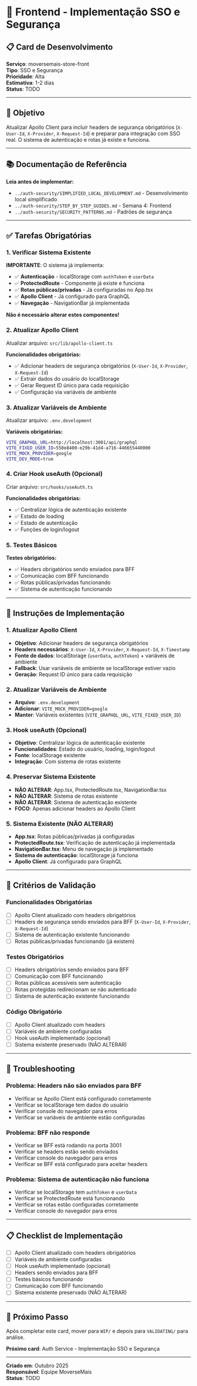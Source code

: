 # 🎯 Frontend - Implementação SSO e Segurança

## 📋 **Card de Desenvolvimento**

**Serviço**: moversemais-store-front  
**Tipo**: SSO e Segurança  
**Prioridade**: Alta  
**Estimativa**: 1-2 dias  
**Status**: TODO  

---

## 🎯 **Objetivo**

Atualizar Apollo Client para incluir headers de segurança obrigatórios (`X-User-Id`, `X-Provider`, `X-Request-Id`) e preparar para integração com SSO real. O sistema de autenticação e rotas já existe e funciona.

---

## 📚 **Documentação de Referência**

**Leia antes de implementar:**
- `../auth-security/SIMPLIFIED_LOCAL_DEVELOPMENT.md` - Desenvolvimento local simplificado
- `../auth-security/STEP_BY_STEP_GUIDES.md` - Semana 4: Frontend
- `../auth-security/SECURITY_PATTERNS.md` - Padrões de segurança

---

## ✅ **Tarefas Obrigatórias**

### **1. Verificar Sistema Existente**
**IMPORTANTE**: O sistema já implementa:
- ✅ **Autenticação** - localStorage com `authToken` e `userData`
- ✅ **ProtectedRoute** - Componente já existe e funciona
- ✅ **Rotas públicas/privadas** - Já configuradas no App.tsx
- ✅ **Apollo Client** - Já configurado para GraphQL
- ✅ **Navegação** - NavigationBar já implementada

**Não é necessário alterar estes componentes!**

### **2. Atualizar Apollo Client**
Atualizar arquivo: `src/lib/apollo-client.ts`

**Funcionalidades obrigatórias:**
- ✅ Adicionar headers de segurança obrigatórios (`X-User-Id`, `X-Provider`, `X-Request-Id`)
- ✅ Extrair dados do usuário do localStorage
- ✅ Gerar Request ID único para cada requisição
- ✅ Configuração via variáveis de ambiente

### **3. Atualizar Variáveis de Ambiente**
Atualizar arquivo: `.env.development`

**Variáveis obrigatórias:**
```bash
VITE_GRAPHQL_URL=http://localhost:3001/api/graphql
VITE_FIXED_USER_ID=550e8400-e29b-41d4-a716-446655440000
VITE_MOCK_PROVIDER=google
VITE_DEV_MODE=true
```

### **4. Criar Hook useAuth (Opcional)**
Criar arquivo: `src/hooks/useAuth.ts`

**Funcionalidades obrigatórias:**
- ✅ Centralizar lógica de autenticação existente
- ✅ Estado de loading
- ✅ Estado de autenticação
- ✅ Funções de login/logout

### **5. Testes Básicos**
**Testes obrigatórios:**
- ✅ Headers obrigatórios sendo enviados para BFF
- ✅ Comunicação com BFF funcionando
- ✅ Rotas públicas/privadas funcionando
- ✅ Sistema de autenticação funcionando

---

## 🔧 **Instruções de Implementação**

### **1. Atualizar Apollo Client**
- **Objetivo**: Adicionar headers de segurança obrigatórios
- **Headers necessários**: `X-User-Id`, `X-Provider`, `X-Request-Id`, `X-Timestamp`
- **Fonte de dados**: localStorage (`userData`, `authToken`) + variáveis de ambiente
- **Fallback**: Usar variáveis de ambiente se localStorage estiver vazio
- **Geração**: Request ID único para cada requisição

### **2. Atualizar Variáveis de Ambiente**
- **Arquivo**: `.env.development`
- **Adicionar**: `VITE_MOCK_PROVIDER=google`
- **Manter**: Variáveis existentes (`VITE_GRAPHQL_URL`, `VITE_FIXED_USER_ID`)

### **3. Hook useAuth (Opcional)**
- **Objetivo**: Centralizar lógica de autenticação existente
- **Funcionalidades**: Estado do usuário, loading, login/logout
- **Fonte**: localStorage existente
- **Integração**: Com sistema de rotas existente

### **4. Preservar Sistema Existente**
- **NÃO ALTERAR**: App.tsx, ProtectedRoute.tsx, NavigationBar.tsx
- **NÃO ALTERAR**: Sistema de rotas existente
- **NÃO ALTERAR**: Sistema de autenticação existente
- **FOCO**: Apenas adicionar headers ao Apollo Client

### **5. Sistema Existente (NÃO ALTERAR)**
- **App.tsx**: Rotas públicas/privadas já configuradas
- **ProtectedRoute.tsx**: Verificação de autenticação já implementada
- **NavigationBar.tsx**: Menu de navegação já implementado
- **Sistema de autenticação**: localStorage já funciona
- **Apollo Client**: Já configurado para GraphQL


---

## 🧪 **Critérios de Validação**

### **Funcionalidades Obrigatórias**
- [ ] Apollo Client atualizado com headers obrigatórios
- [ ] Headers de segurança sendo enviados para BFF (`X-User-Id`, `X-Provider`, `X-Request-Id`)
- [ ] Sistema de autenticação existente funcionando
- [ ] Rotas públicas/privadas funcionando (já existem)

### **Testes Obrigatórios**
- [ ] Headers obrigatórios sendo enviados para BFF
- [ ] Comunicação com BFF funcionando
- [ ] Rotas públicas acessíveis sem autenticação
- [ ] Rotas protegidas redirecionam se não autenticado
- [ ] Sistema de autenticação existente funcionando

### **Código Obrigatório**
- [ ] Apollo Client atualizado com headers
- [ ] Variáveis de ambiente configuradas
- [ ] Hook useAuth implementado (opcional)
- [ ] Sistema existente preservado (NÃO ALTERAR)

---

## 🚨 **Troubleshooting**

### **Problema: Headers não são enviados para BFF**
- Verificar se Apollo Client está configurado corretamente
- Verificar se localStorage tem dados do usuário
- Verificar console do navegador para erros
- Verificar se variáveis de ambiente estão configuradas

### **Problema: BFF não responde**
- Verificar se BFF está rodando na porta 3001
- Verificar se headers estão sendo enviados
- Verificar console do navegador para erros
- Verificar se BFF está configurado para aceitar headers

### **Problema: Sistema de autenticação não funciona**
- Verificar se localStorage tem `authToken` e `userData`
- Verificar se ProtectedRoute está funcionando
- Verificar se rotas estão configuradas corretamente
- Verificar console do navegador para erros

---

## 📋 **Checklist de Implementação**

- [ ] Apollo Client atualizado com headers obrigatórios
- [ ] Variáveis de ambiente configuradas
- [ ] Hook useAuth implementado (opcional)
- [ ] Headers sendo enviados para BFF
- [ ] Testes básicos funcionando
- [ ] Comunicação com BFF funcionando
- [ ] Sistema existente preservado (NÃO ALTERAR)

---

## 🎯 **Próximo Passo**

Após completar este card, mover para `WIP/` e depois para `VALIDATING/` para análise.

**Próximo card**: Auth Service - Implementação SSO e Segurança

---

**Criado em**: Outubro 2025  
**Responsável**: Equipe MoverseMais  
**Status**: TODO
